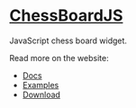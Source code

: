 # [ChessBoardJS](http://chessboardjs.com)

JavaScript chess board widget.

Read more on the website:

* [Docs](http://chessboardjs.com/docs)
* [Examples](http://chessboardjs.com/examples)
* [Download](http://chessboardjs.com/download)